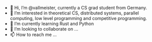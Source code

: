- 👋 Hi, I’m @vallmeister, currently a CS grad student from Germany.
- 👀 I’m interested in theoretical CS, distributed systems, parallel computing, low level programming and competitive programming.
- 🌱 I’m currently learning Rust and Python
- 💞️ I’m looking to collaborate on ...
- 📫 How to reach me ...

<!---
vallmeister/vallmeister is a ✨ special ✨ repository because its `README.md` (this file) appears on your GitHub profile.
You can click the Preview link to take a look at your changes.
--->
